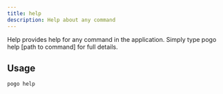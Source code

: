 ```yaml
---
title: help
description: Help about any command
---
```


Help provides help for any command in the application.
Simply type pogo help [path to command] for full details.

## Usage

```bash
pogo help
```

